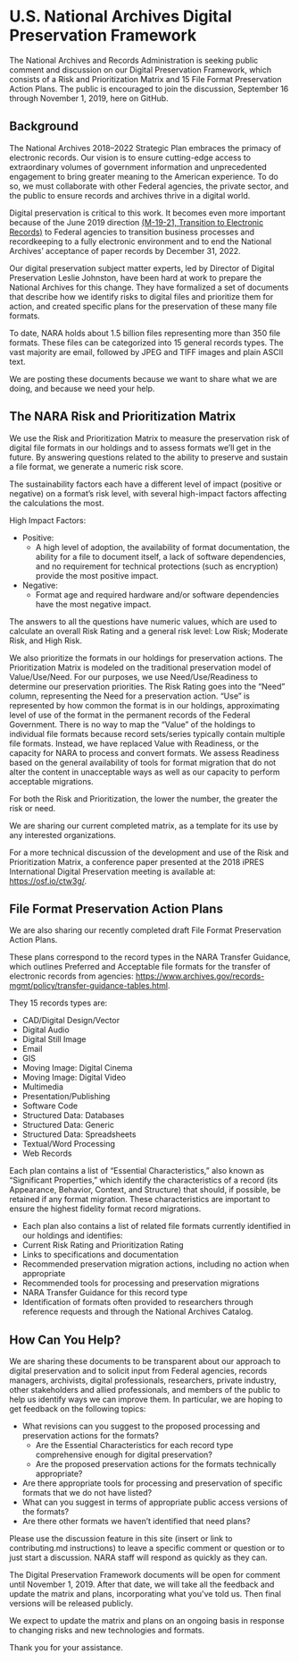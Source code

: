# U.S. National Archives Digital Preservation Framework
The National Archives and Records Administration is seeking public comment and discussion on our Digital Preservation Framework, which consists of a Risk and Prioritization Matrix and 15 File Format Preservation Action Plans. The public is encouraged to join the discussion, September 16 through November 1, 2019, here on GitHub.
 
## Background
The National Archives 2018–2022 Strategic Plan embraces the primacy of electronic records. Our vision is to ensure cutting-edge access to extraordinary volumes of government informa­tion and unprecedented engagement to bring greater meaning to the American experience. To do so, we must collaborate with other Federal agencies, the private sector, and the public to ensure records and archives thrive in a digital world.
 
Digital preservation is critical to this work. It becomes even more important because of the June 2019 direction [(M-19-21, Transition to Electronic Records)](https://www.whitehouse.gov/wp-content/uploads/2019/06/M-19-21.pdf) to Federal agencies to transition business processes and recordkeeping to a fully electronic environment and to end the National Archives’ acceptance of paper records by December 31, 2022.
 
Our digital preservation subject matter experts, led by Director of Digital Preservation Leslie Johnston, have been hard at work to prepare the National Archives for this change. They have formalized a set of documents that describe how we identify risks to digital files and prioritize them for action, and created specific plans for the preservation of these many file formats.
 
To date, NARA holds about 1.5 billion files representing more than 350 file formats. These files can be categorized into 15 general records types. The vast majority are email, followed by JPEG and TIFF images and plain ASCII text.
 
We are posting these documents because we want to share what we are doing, and because we need your help.  
 
## The NARA Risk and Prioritization Matrix
 
We use the Risk and Prioritization Matrix to measure the preservation risk of digital file formats in our holdings and to assess formats we’ll get in the future. By answering questions related to the ability to preserve and sustain a file format, we generate a numeric risk score. 
 
The sustainability factors each have a different level of impact (positive or negative) on a format’s risk level, with several high-impact factors affecting the calculations the most.
 
High Impact Factors:
* Positive: 
  * A high level of adoption, the availability of format documentation, the ability for a file to document itself, a lack of software dependencies, and no requirement for technical protections (such as encryption) provide the most positive impact.
* Negative: 
  * Format age and required hardware and/or software dependencies have the most negative impact.
 
The answers to all the questions have numeric values, which are used to calculate an overall Risk Rating and a general risk level: Low Risk; Moderate Risk, and High Risk. 
 
We also prioritize the formats in our holdings for preservation actions. The Prioritization Matrix is modeled on the traditional preservation model of Value/Use/Need. For our purposes, we use Need/Use/Readiness to determine our preservation priorities. The Risk Rating goes into the “Need” column, representing the Need for a preservation action. “Use” is represented by how common the format is in our holdings, approximating level of use of the format in the permanent records of the Federal Government. There is no way to map the “Value” of the holdings to individual file formats because record sets/series typically contain multiple file formats. Instead, we have replaced Value with Readiness, or the capacity for NARA to process and convert formats. We assess Readiness based on the general availability of tools for format migration that do not alter the content in unacceptable ways as well as our capacity to perform acceptable migrations. 
 
For both the Risk and Prioritization, the lower the number, the greater the risk or need. 
 
We are sharing our current completed matrix, as a template for its use by any interested organizations.
 
For a more technical discussion of the development and use of the Risk and Prioritization Matrix, a conference paper presented at the 2018 iPRES International Digital Preservation meeting is available at: https://osf.io/ctw3g/. 
 
## File Format Preservation Action Plans
 
We are also sharing our recently completed draft File Format Preservation Action Plans. 
 
These plans correspond to the record types in the NARA Transfer Guidance, which outlines Preferred and Acceptable file formats for the transfer of electronic records from agencies:  https://www.archives.gov/records-mgmt/policy/transfer-guidance-tables.html. 
 
They 15 records types are:
 
* CAD/Digital Design/Vector
* Digital Audio
* Digital Still Image
* Email
* GIS
* Moving Image: Digital Cinema
* Moving Image: Digital Video
* Multimedia
* Presentation/Publishing
* Software Code
* Structured Data: Databases
* Structured Data: Generic
* Structured Data: Spreadsheets
* Textual/Word Processing
* Web Records
 
Each plan contains a list of “Essential Characteristics,” also known as “Significant Properties,” which identify the characteristics of a record (its Appearance, Behavior, Context, and Structure) that should, if possible, be retained if any format migration. These characteristics are important to ensure the highest fidelity format record migrations.   
 
* Each plan also contains a list of related file formats currently identified in our holdings and identifies:
* Current Risk Rating and Prioritization Rating
* Links to specifications and documentation
* Recommended preservation migration actions, including no action when appropriate
* Recommended tools for processing and preservation migrations
* NARA Transfer Guidance for this record type
* Identification of formats often provided to researchers through reference requests and through the National Archives Catalog.
 
## How Can You Help?
 
We are sharing these documents to be transparent about our approach to digital preservation and to solicit input from Federal agencies, records managers, archivists, digital professionals, researchers, private industry, other stakeholders and allied professionals, and members of the public to help us identify ways we can improve them. In particular, we are hoping to get feedback on the following topics:
 
* What revisions can you suggest to the proposed processing and preservation actions for the formats? 
  * Are the Essential Characteristics for each record type comprehensive enough for digital preservation? 
  * Are the proposed preservation actions for the formats technically appropriate?
* Are there appropriate tools for processing and preservation of specific formats that we do not have listed? 
* What can you suggest in terms of appropriate public access versions of the formats?
* Are there other formats we haven’t identified that need plans?
 
Please use the discussion feature in this site (insert or link to contributing.md instructions) to leave a specific comment or question or to just start a discussion. NARA staff will respond as quickly as they can.
 
The Digital Preservation Framework documents will be open for comment until November 1, 2019. After that date, we will take all the feedback and update the matrix and plans, incorporating what you've told us. Then final versions will be released publicly. 
 
We expect to update the matrix and plans on an ongoing basis in response to changing risks and new technologies and formats. 
 
Thank you for your assistance.

